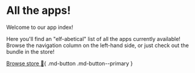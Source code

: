 # All the apps!

Welcome to our app index!

Here you'll find an "elf-abetical" list of all the apps currently available! Browse the navigation column on the left-hand side, or just check out the bundle in the store!

[Browse store :shopping_cart:](https://store.elfhosted.com/app/bundle){ .md-button .md-button--primary }